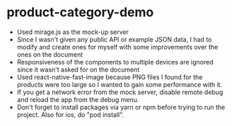 # product-category-demo

- Used mirage.js as the mock-up server 
- Since I wasn't given any public API or example JSON data, I had to modify and create ones for myself with some improvements over the ones on the document
- Responsiveness of the components to multiple devices are ignored since it wasn't asked for on the document
- Used react-native-fast-image because PNG files I found for the products were too large so I wanted to gain some performance with it.
- If you get a network error from the mock server, disable remote debug and reload the app from the debug menu.
- Don't forget to install packages via yarn or npm before trying to run the project. Also for ios, do "pod install".
